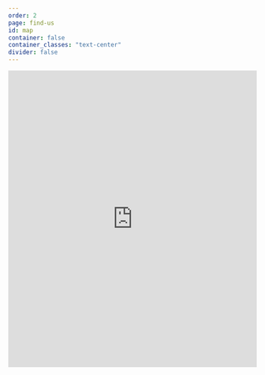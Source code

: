 ```yaml
---
order: 2
page: find-us
id: map
container: false
container_classes: "text-center"
divider: false 
---
```

<iframe src="https://www.google.com/maps/embed?pb=!1m18!1m12!1m3!1d3574.3778966302953!2d0.3973612272419282!3d51.27328980605867!2m3!1f0!2f0!3f0!3m2!1i1024!2i768!4f13.1!3m3!1m2!1s0x47df35c2ccddf797%3A0x28e1f1508be5b5a8!2sKings+Hill+Pre-School!5e1!3m2!1sen!2suk!4v1448144973661" style="margin:0 auto" width="100%" height="600" frameborder="0" style="border:0" allowfullscreen></iframe>

